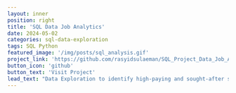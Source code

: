 ```yaml
---
layout: inner
position: right
title: 'SQL Data Job Analytics'
date: 2024-05-02
categories: sql-data-exploration
tags: SQL Python 
featured_image: '/img/posts/sql_analysis.gif'
project_link: 'https://github.com/rasyidsulaeman/SQL_Project_Data_Job_Analysis'
button_icon: 'github'
button_text: 'Visit Project'
lead_text: "Data Exploration to identify high-paying and sought-after skills, optimizing job searches."
---
```


